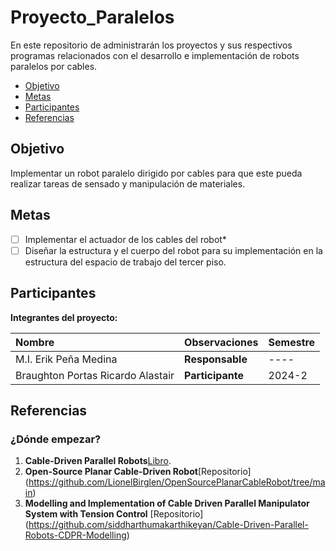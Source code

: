 # Proyecto_Paralelos
En este repositorio de administrarán los proyectos y sus respectivos programas relacionados con el desarrollo e implementación de robots paralelos por cables.

- [Objetivo](#objetivo)
- [Metas](#metas)
- [Participantes](#participantes)
- [Referencias](#referencias)

## Objetivo

Implementar un robot paralelo dirigido por cables para que este pueda realizar tareas de sensado y manipulación de materiales.

## Metas

- [ ] Implementar el actuador de los cables del robot*
- [ ] Diseñar la estructura y el cuerpo del robot para su implementación en la estructura del espacio de trabajo del tercer piso.

## Participantes

**Integrantes del proyecto:**

| Nombre | Observaciones | Semestre |
| :----------| :----------- | :----------- |
| M.I. Erik Peña Medina | **Responsable** | ---- 
| Braughton Portas Ricardo Alastair | **Participante** | 2024-2 |


## Referencias

### ¿Dónde empezar?



1. **Cable-Driven Parallel Robots**[Libro](https://link.springer.com/content/pdf/10.1007/978-3-319-76138-1.pdf).
2. **Open-Source Planar Cable-Driven Robot**[Repositorio] (https://github.com/LionelBirglen/OpenSourcePlanarCableRobot/tree/main)
3. **Modelling and Implementation of Cable Driven Parallel Manipulator System with Tension Control** [Repositorio] (https://github.com/siddharthumakarthikeyan/Cable-Driven-Parallel-Robots-CDPR-Modelling)

